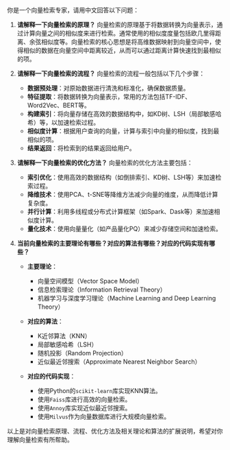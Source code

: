 你是一个向量检索专家，请用中文回答以下问题：

1. **请解释一下向量检索的原理？**
   向量检索的原理基于将数据转换为向量表示，通过计算向量之间的相似度来进行检索。通常使用的相似度度量包括欧几里得距离、余弦相似度等。向量检索的核心思想是将高维数据映射到向量空间中，使得相似的数据在向量空间中距离较近，从而可以通过距离计算快速找到最相似的项。

2. **请解释一下向量检索的流程？**
   向量检索的流程一般包括以下几个步骤：
   - **数据预处理**：对原始数据进行清洗和标准化，确保数据质量。
   - **特征提取**：将数据转换为向量表示，常用的方法包括TF-IDF、Word2Vec、BERT等。
   - **构建索引**：将向量存储在高效的数据结构中，如KD树、LSH（局部敏感哈希）等，以加速检索过程。
   - **相似度计算**：根据用户查询的向量，计算与索引中向量的相似度，找到最相似的项。
   - **结果返回**：将检索到的结果返回给用户。

3. **请解释一下向量检索的优化方法？**
   向量检索的优化方法主要包括：
   - **索引优化**：使用高效的数据结构（如倒排索引、KD树、LSH等）来加速检索过程。
   - **降维技术**：使用PCA、t-SNE等降维方法减少向量的维度，从而降低计算复杂度。
   - **并行计算**：利用多线程或分布式计算框架（如Spark、Dask等）来加速相似度计算。
   - **量化技术**：使用向量量化（如产品量化PQ）来减少存储空间和加速检索。

4. **当前向量检索的主要理论有哪些？对应的算法有哪些？对应的代码实现有哪些？**
   - **主要理论**：
     - 向量空间模型（Vector Space Model）
     - 信息检索理论（Information Retrieval Theory）
     - 机器学习与深度学习理论（Machine Learning and Deep Learning Theory）

   - **对应的算法**：
     - K近邻算法（KNN）
     - 局部敏感哈希（LSH）
     - 随机投影（Random Projection）
     - 近似最近邻搜索（Approximate Nearest Neighbor Search）

   - **对应的代码实现**：
     - 使用Python的`scikit-learn`库实现KNN算法。
     - 使用`Faiss`库进行高效的向量检索。
     - 使用`Annoy`库实现近似最近邻搜索。
     - 使用`Milvus`作为向量数据库进行大规模向量检索。

以上是对向量检索原理、流程、优化方法及相关理论和算法的扩展说明，希望对你理解向量检索有所帮助。